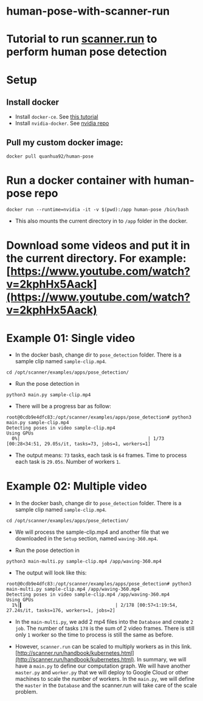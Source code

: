 # human-pose-with-scanner-run

# Tutorial to run [scanner.run](http://scanner.run/) to perform human pose detection

# Setup

## Install docker

- Install `docker-ce`. See [this tutorial](https://www.linux.com/blog/learn/intro-to-linux/how-install-docker-ce-your-desktop)
- Install `nvidia-docker`. See [nvidia repo](https://github.com/NVIDIA/nvidia-docker/)

## Pull my custom docker image: 

```docker pull quanhua92/human-pose```

# Run a docker container with human-pose repo

```
docker run --runtime=nvidia -it -v $(pwd):/app human-pose /bin/bash
```

- This also mounts the current directory in to `/app` folder in the docker. 

# Download some videos and put it in the current directory. For example: [https://www.youtube.com/watch?v=2kphHx5Aack](https://www.youtube.com/watch?v=2kphHx5Aack)


# Example 01: Single video

- In the docker bash, change dir to `pose_detection` folder. There is a sample clip named `sample-clip.mp4`.
```
cd /opt/scanner/examples/apps/pose_detection/

```

- Run the pose detection in 
```
python3 main.py sample-clip.mp4
```

- There will be a progress bar as follow:
```
root@0cdb9e4dfc83:/opt/scanner/examples/apps/pose_detection# python3 main.py sample-clip.mp4 
Detecting poses in video sample-clip.mp4
Using GPUs
  0%|                                               | 1/73 [00:28<34:51, 29.05s/it, tasks=73, jobs=1, workers=1]
```

- The output means: `73` tasks, each task is `64` frames. Time to process each task is `29.05s`. Number of workers `1`.


# Example 02: Multiple video

 - In the docker bash, change dir to `pose_detection` folder. There is a sample clip named `sample-clip.mp4`.
```
cd /opt/scanner/examples/apps/pose_detection/

```

- We will process the sample-clip.mp4 and another file that we downloaded in the `Setup` section, named `waving-360.mp4`.

- Run the pose detection in 
```
python3 main-multi.py sample-clip.mp4 /app/waving-360.mp4 
```

- The output will look like this:
```
root@0cdb9e4dfc83:/opt/scanner/examples/apps/pose_detection# python3 main-multi.py sample-clip.mp4 /app/waving-360.mp4 
Detecting poses in video sample-clip.mp4 /app/waving-360.mp4
Using GPUs
  1%|▍                                  | 2/178 [00:57<1:19:54, 27.24s/it, tasks=176, workers=1, jobs=2]

```

- In the `main-multi.py`, we add 2 mp4 files into the `Database` and create `2 job`. The number of tasks `178` is the sum of 2 video frames. There is still only `1` worker so the time to process is still the same as before. 

- However, `scanner.run` can be scaled to multiply workers as in this link. [http://scanner.run/handbook/kubernetes.html](http://scanner.run/handbook/kubernetes.html). In summary, we will have a `main.py` to define our computation graph. We will have another `master.py` and `worker.py` that we will deploy to Google Cloud or other machines to scale the number of workers. In the `main.py`, we will define the `master` in the `Database` and the scanner.run will take care of the scale problem.